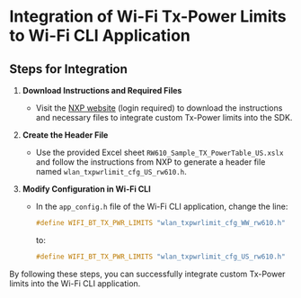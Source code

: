 
# Integration of Wi-Fi Tx-Power Limits to Wi-Fi CLI Application

## Steps for Integration

1. **Download Instructions and Required Files**
   - Visit the [NXP website](https://www.nxp.com/webapp/sps/download/license.jsp?colCode=RW61x-Regulatory_Tx_PowerTableUtil.v2p5&appType=file1&DOWNLOAD_ID=null) (login required) to download the instructions and necessary files to integrate custom Tx-Power limits into the SDK.

2. **Create the Header File**
   - Use the provided Excel sheet `RW610_Sample_TX_PowerTable_US.xslx` and follow the instructions from NXP to generate a header file named `wlan_txpwrlimit_cfg_US_rw610.h`.

3. **Modify Configuration in Wi-Fi CLI**
   - In the `app_config.h` file of the Wi-Fi CLI application, change the line:
     ```c
     #define WIFI_BT_TX_PWR_LIMITS "wlan_txpwrlimit_cfg_WW_rw610.h"
     ```
     to:
     ```c
     #define WIFI_BT_TX_PWR_LIMITS "wlan_txpwrlimit_cfg_US_rw610.h"
     ```

By following these steps, you can successfully integrate custom Tx-Power limits into the Wi-Fi CLI application.
